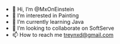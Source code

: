- 👋 Hi, I’m @MxOnEinstein
- 👀 I’m interested in Painting
- 🌱 I’m currently learning Java
- 💞️ I’m looking to collaborate on SoftServe
- 📫 How to reach me treynxd@gmail.com


